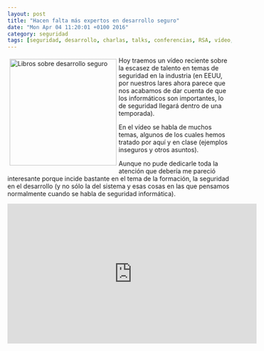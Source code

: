 ```yaml
---
layout: post
title: "Hacen falta más expertos en desarrollo seguro"
date: "Mon Apr 04 11:20:01 +0100 2016"
category: seguridad
tags: [seguridad, desarrollo, charlas, talks, conferencias, RSA, vídeo, video]
---
```






<a href="https://www.flickr.com/photos/fernand0/399144526" title="Libros sobre desarrollo seguro"><img src="https://c1.staticflickr.com/1/176/399144526_e289577520_m.jpg" width="240"  alt="Libros sobre desarrollo seguro" style="float:left; margin:5px"></a>
Hoy traemos un vídeo reciente sobre la escasez de talento en temas de seguridad en la industria (en EEUU, por nuestros lares ahora parece que nos acabamos de dar cuenta de que los informáticos son importantes, lo de seguridad llegará dentro de una temporada).

En el vídeo se habla de muchos temas, algunos de los cuales hemos tratado por aquí y en clase (ejemplos inseguros y otros asuntos).

Aunque no pude dedicarle toda la atención que debería me pareció interesante porque incide bastante en el tema de la formación, la seguridad en el desarrollo (y no sólo la del sistema y esas cosas en las que pensamos normalmente cuando se habla de seguridad informática).

<div align="center">
<iframe width="560" height="315" src="https://www.youtube.com/embed/HPbDUG4TYTA" frameborder="0" allowfullscreen></iframe>
</div>
